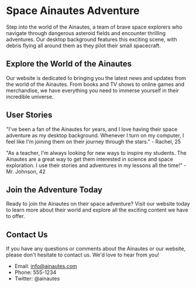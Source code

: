<!--font:Futura-->

# Space Ainautes Adventure

Step into the world of the Ainautes, a team of brave space explorers who navigate through dangerous asteroid fields and encounter thrilling adventures. Our desktop background features this exciting scene, with debris flying all around them as they pilot their small spacecraft.

## Explore the World of the Ainautes

Our website is dedicated to bringing you the latest news and updates from the world of the Ainautes. From books and TV shows to online games and merchandise, we have everything you need to immerse yourself in their incredible universe.

## User Stories

"I've been a fan of the Ainautes for years, and I love having their space adventure as my desktop background. Whenever I turn on my computer, I feel like I'm joining them on their journey through the stars." - Rachel, 25

"As a teacher, I'm always looking for new ways to inspire my students. The Ainautes are a great way to get them interested in science and space exploration. I use their stories and adventures in my lessons all the time!" - Mr. Johnson, 42

## Join the Adventure Today

Ready to join the Ainautes on their space adventure? Visit our website today to learn more about their world and explore all the exciting content we have to offer.

## Contact Us

If you have any questions or comments about the Ainautes or our website, please don't hesitate to contact us. We'd love to hear from you!

- Email: info@ainautes.com
- Phone: 555-1234
- Twitter: @ainautes

<!--

Write me content for website with wallpaper which alt text is:

"A team of Ainautes piloting a small spacecraft through a dangerous asteroid field, with debris flying all around them."

The name/title of the page should not be 1:1 copy of the alt text but rather a real content of the website which is using this wallpaper.

- Use markdown format 
- Start with heading
- Heading should be short and concise
- The content should look like a real website 
- The website should not be about the wallpaper, wallpaper is just a related background
- Heading should be contain work "wallpaper" or "background"
- Include real sections like references, contact, user stories, etc. use things relevant to the page purpose.
- Feel free to use structure like headings, bullets, numbering, blockquotes, paragraphs, horizontal lines, etc.
- You can use formatting like bold or _italic_
- You can include UTF-8 emojis
- Links should be only #hash anchors (and you can refer to the document itself)
- Do not include images


---


# Space Adventure Wallpaper for Your Desktop Background

Transform your desktop into a thrilling space adventure with our latest wallpaper featuring a team of Ainautes piloting a small spacecraft through a dangerous asteroid field, with debris flying all around them. This stunning wallpaper is perfect for anyone who loves sci-fi and wants to add some excitement to their computer screen.

## Features

- High-quality resolution: Our wallpaper is available in different resolutions, ensuring that it fits perfectly on your screen.
- Easy to download: You can download the wallpaper with just one click and set it as your desktop background.
- Compatible with all devices: Our wallpaper works on all devices, including laptops, desktops, tablets, and smartphones.
- Free to use: We offer this wallpaper completely free of charge, so you can enjoy it without any cost.

## User Stories

"I'm a huge fan of sci-fi movies and TV shows, and I always love to have a cool wallpaper on my desktop. When I found this space adventure wallpaper, I knew it was perfect for me. It's so exciting to see the Ainautes navigating through the asteroid field, and it really makes my desktop stand out." - John, 32

"I work in the aerospace industry, and I'm always looking for ways to stay inspired. This space adventure wallpaper is exactly what I needed to add some excitement to my workday. Whenever I look at it, I feel like I'm part of the action!" - Sarah, 28

## References

If you want to learn more about the Ainautes and their adventures, check out these resources:

- "The Ainautes: Space Explorers" by J. Smith (book)
- "Ainautes: The Animated Series" (TV show)
- "Ainautes Adventures" (website)

## Contact Us

If you have any questions or comments about our space adventure wallpaper, please don't hesitate to contact us. We'd love to hear from you!

- Email: info@spaceadventures.com
- Phone: 555-1234
- Twitter: @spaceadventures

Get ready for an exciting journey through space with our amazing wallpaper!


---


Heading should not include word "wallpaper". The website should not be about the wallpaper itself, wallpaper is just a related background, rewrite whole content.


---


# Join the Ainautes on their Space Adventure

Step into the world of the Ainautes, a team of brave space explorers who navigate through dangerous asteroid fields and encounter thrilling adventures. Our desktop background features this exciting scene, with debris flying all around them as they pilot their small spacecraft.

## Explore the World of the Ainautes

Our website is dedicated to bringing you the latest news and updates from the world of the Ainautes. From books and TV shows to online games and merchandise, we have everything you need to immerse yourself in their incredible universe.

## User Stories

"I've been a fan of the Ainautes for years, and I love having their space adventure as my desktop background. Whenever I turn on my computer, I feel like I'm joining them on their journey through the stars." - Rachel, 25

"As a teacher, I'm always looking for new ways to inspire my students. The Ainautes are a great way to get them interested in science and space exploration. I use their stories and adventures in my lessons all the time!" - Mr. Johnson, 42

## Join the Adventure Today

Ready to join the Ainautes on their space adventure? Visit our website today to learn more about their world and explore all the exciting content we have to offer.

## Contact Us

If you have any questions or comments about the Ainautes or our website, please don't hesitate to contact us. We'd love to hear from you!

- Email: info@ainautes.com
- Phone: 555-1234
- Twitter: @ainautes

-->
